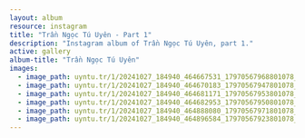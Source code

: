 ```yaml
---
layout: album
resource: instagram
title: "Trần Ngọc Tú Uyên - Part 1"
description: "Instagram album of Trần Ngọc Tú Uyên, part 1."
active: gallery
album-title: "Trần Ngọc Tú Uyên"
images:
  - image_path: uyntu.tr/1/20241027_184940_464667531_17970567968801078_8315026452753687902_n.jpg
  - image_path: uyntu.tr/1/20241027_184940_464670183_17970567947801078_4446717071197335586_n.jpg
  - image_path: uyntu.tr/1/20241027_184940_464681171_17970567953801078_1061461568095538972_n.jpg
  - image_path: uyntu.tr/1/20241027_184940_464682953_17970567950801078_297837127402190757_n.jpg
  - image_path: uyntu.tr/1/20241027_184940_464888080_17970567971801078_231287938277057068_n.jpg
  - image_path: uyntu.tr/1/20241027_184940_464896584_17970567923801078_6534691320174618194_n.jpg
---
```

